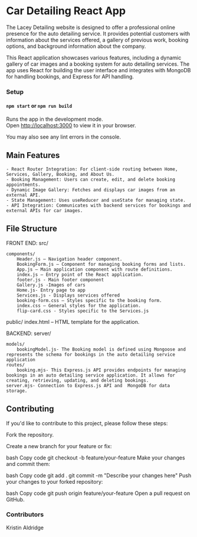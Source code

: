 # Car Detailing React App

The Lacey Detailing website is designed to offer a professional online presence for the auto detailing service. It provides potential customers with information about the services offered, a gallery of previous work, booking options, and background information about the company.

This React application showcases various features, including a dynamic gallery of car images and a booking system for auto detailing services. The app uses React for building the user interface and integrates with MongoDB for handling bookings, and Express for API handling. 

### Setup 
#### `npm start` or `npm run build`

Runs the app in the development mode.\
Open [http://localhost:3000](http://localhost:3000) to view it in your browser.

You may also see any lint errors in the console.



## Main Features 
    - React Router Integration: For client-side routing between Home, Services, Gallery, Booking, and About Us.
    - Booking Management: Users can create, edit, and delete booking appointments.
    - Dynamic Image Gallery: Fetches and displays car images from an external API.
    - State Management: Uses useReducer and useState for managing state.
    - API Integration: Communicates with backend services for bookings and external APIs for car images.

## File Structure

FRONT END:
 src/

    components/
        Header.js – Navigation header component.
        BookingForm.js – Component for managing booking forms and lists.
        App.js – Main application component with route definitions.
        index.js – Entry point of the React application.
        footer.js - Main footer component 
        Gallery.js -Images of cars 
        Home.js- Entry page to app
        Services.js - Displays services offered
        booking-form.css – Styles specific to the booking form.
        index.css – General styles for the application.
        flip-card.css - Styles specific to the Services.js 


public/
    index.html – HTML template for the application.

BACKEND: 
server/

    models/
        bookingModel.js- The Booking model is defined using Mongoose and represents the schema for bookings in the auto detailing service application
    routes/
        booking.mjs- This Express.js API provides endpoints for managing bookings in an auto detailing service application. It allows for creating, retrieving, updating, and deleting bookings. 
    server.mjs- Connection to Express.js API and  MongoDB for data storage.


## Contributing
If you'd like to contribute to this project, please follow these steps:

Fork the repository.

Create a new branch for your feature or fix:

bash
Copy code
git checkout -b feature/your-feature
Make your changes and commit them:

bash
Copy code
git add .
git commit -m "Describe your changes here"
Push your changes to your forked repository:

bash
Copy code
git push origin feature/your-feature
Open a pull request on GitHub.

### Contributors
Kristin Aldridge
